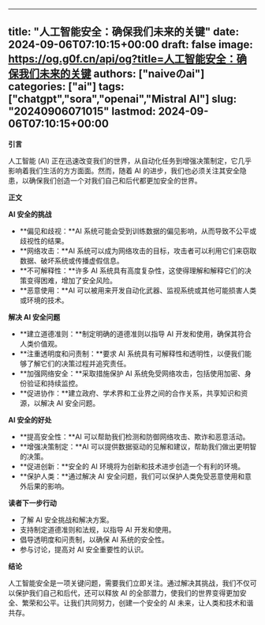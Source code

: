
---
title: "人工智能安全：确保我们未来的关键"
date: 2024-09-06T07:10:15+00:00
draft: false
image: https://og.g0f.cn/api/og?title=人工智能安全：确保我们未来的关键
authors: ["naiveのai"]
categories: ["ai"]
tags: ["chatgpt","sora","openai","Mistral AI"]
slug: "20240906071015"
lastmod: 2024-09-06T07:10:15+00:00
---
**引言**

人工智能 (AI) 正在迅速改变我们的世界，从自动化任务到增强决策制定，它几乎影响着我们生活的方方面面。然而，随着 AI 的进步，我们也必须关注其安全隐患，以确保我们创造一个对我们自己和后代都更加安全的世界。

**正文**

**AI 安全的挑战**

* **偏见和歧视：**AI 系统可能会受到训练数据的偏见影响，从而导致不公平或歧视性的结果。
* **网络攻击：**AI 系统可以成为网络攻击的目标，攻击者可以利用它们来窃取数据、破坏系统或传播虚假信息。
* **不可解释性：**许多 AI 系统具有高度复杂性，这使得理解和解释它们的决策变得困难，增加了安全风险。
* **恶意使用：**AI 可以被用来开发自动化武器、监视系统或其他可能损害人类或环境的技术。

**解决 AI 安全问题**

* **建立道德准则：**制定明确的道德准则以指导 AI 开发和使用，确保其符合人类价值观。
* **注重透明度和问责制：**要求 AI 系统具有可解释性和透明性，以便我们能够了解它们的决策过程并追究责任。
* **加强网络安全：**采取措施保护 AI 系统免受网络攻击，包括使用加密、身份验证和持续监控。
* **促进协作：**建立政府、学术界和工业界之间的合作关系，共享知识和资源，以解决 AI 安全问题。

**AI 安全的好处**

* **提高安全性：**AI 可以帮助我们检测和防御网络攻击、欺诈和恶意活动。
* **增强决策制定：**AI 可以提供数据驱动的见解和建议，帮助我们做出更明智的决策。
* **促进创新：**安全的 AI 环境将为创新和技术进步创造一个有利的环境。
* **保护人类：**通过解决 AI 安全问题，我们可以保护人类免受恶意使用和意外后果的影响。

**读者下一步行动**

* 了解 AI 安全挑战和解决方案。
* 支持制定道德准则和法规，以指导 AI 开发和使用。
* 倡导透明度和问责制，以确保 AI 系统的安全性。
* 参与讨论，提高对 AI 安全重要性的认识。

**结论**

人工智能安全是一项关键问题，需要我们立即关注。通过解决其挑战，我们不仅可以保护我们自己和后代，还可以释放 AI 的全部潜力，使我们的世界变得更加安全、繁荣和公平。让我们共同努力，创建一个安全的 AI 未来，让人类和技术和谐共存。